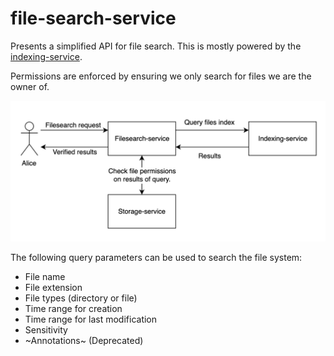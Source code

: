 # file-search-service

Presents a simplified API for file search. This is mostly powered by the
[indexing-service](../indexing-service).

Permissions are enforced by ensuring we only search for files we are the
owner of.

![Filesearch Flow](./wiki/FilesearchFlow.png)

The following query parameters can be used to search the file system:
- File name
- File extension
- File types (directory or file)
- Time range for creation
- Time range for last modification
- Sensitivity
- ~Annotations~ (Deprecated)